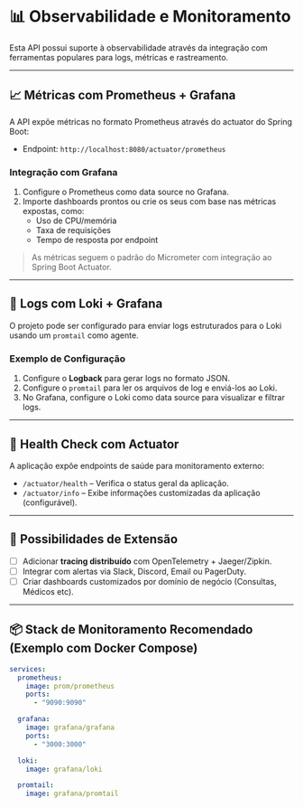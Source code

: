 # 📊 Observabilidade e Monitoramento

Esta API possui suporte à observabilidade através da integração com ferramentas populares para logs, métricas e rastreamento.

---

## 📈 Métricas com Prometheus + Grafana

A API expõe métricas no formato Prometheus através do actuator do Spring Boot:

- Endpoint: `http://localhost:8080/actuator/prometheus`

### Integração com Grafana

1. Configure o Prometheus como data source no Grafana.
2. Importe dashboards prontos ou crie os seus com base nas métricas expostas, como:
   - Uso de CPU/memória
   - Taxa de requisições
   - Tempo de resposta por endpoint

> As métricas seguem o padrão do Micrometer com integração ao Spring Boot Actuator.

---

## 📃 Logs com Loki + Grafana

O projeto pode ser configurado para enviar logs estruturados para o Loki usando um `promtail` como agente.

### Exemplo de Configuração

1. Configure o **Logback** para gerar logs no formato JSON.
2. Configure o `promtail` para ler os arquivos de log e enviá-los ao Loki.
3. No Grafana, configure o Loki como data source para visualizar e filtrar logs.

---

## 🧭 Health Check com Actuator

A aplicação expõe endpoints de saúde para monitoramento externo:

- `/actuator/health` – Verifica o status geral da aplicação.
- `/actuator/info` – Exibe informações customizadas da aplicação (configurável).

---

## 🔎 Possibilidades de Extensão

- [ ] Adicionar **tracing distribuído** com OpenTelemetry + Jaeger/Zipkin.
- [ ] Integrar com alertas via Slack, Discord, Email ou PagerDuty.
- [ ] Criar dashboards customizados por domínio de negócio (Consultas, Médicos etc).

---

## 📦 Stack de Monitoramento Recomendado (Exemplo com Docker Compose)

```yaml
services:
  prometheus:
    image: prom/prometheus
    ports:
      - "9090:9090"

  grafana:
    image: grafana/grafana
    ports:
      - "3000:3000"

  loki:
    image: grafana/loki

  promtail:
    image: grafana/promtail
```